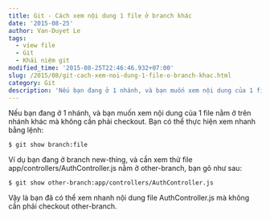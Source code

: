 ```yaml
---
title: Git - Cách xem nội dung 1 file ở branch khác
date: '2015-08-25'
author: Van-Duyet Le
tags:
  - view file
  - Git
  - Khái niệm git
modified_time: '2015-08-25T22:46:46.932+07:00'
slug: /2015/08/git-cach-xem-noi-dung-1-file-o-branch-khac.html
category: Git
description: 'Nếu bạn đang ở 1 nhánh, và bạn muốn xem nội dung của 1 file nằm ở trên nhánh khác mà không cần phải checkout.'
---
```


Nếu bạn đang ở 1 nhánh, và bạn muốn xem nội dung của 1 file nằm ở trên nhánh khác mà không cần phải checkout. Bạn có thể thực hiện xem nhanh bằng lệnh:

```
$ git show branch:file
```

Ví dụ bạn đang ở branch new-thing, và cần xem thử file app/controllers/AuthController.js nằm ở other-branch, bạn gõ như sau:

```
$ git show other-branch:app/controllers/AuthController.js
```

Vậy là bạn đã có thể xem nhanh nội dung file AuthController.js mà không cần phải checkout other-branch.
